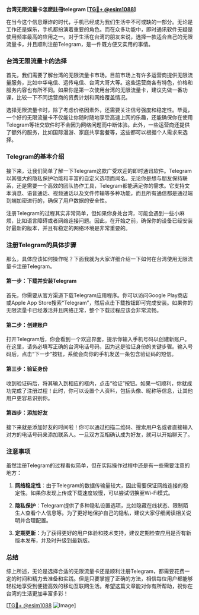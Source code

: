 **台湾无限流量卡怎麽註冊telegram [[TG💪+ @esim1088](https://t.me/s/esim1088)]**

在当今这个信息爆炸的时代，手机已经成为我们生活中不可或缺的一部分。无论是工作还是娱乐，手机都扮演着重要的角色。而在众多功能中，即时通讯软件无疑是使用频率最高的应用之一。对于生活在台湾的朋友来说，选择一款适合自己的无限流量卡，并且顺利注册Telegram，是一件既方便又实用的事情。

### 台湾无限流量卡的选择

首先，我们需要了解台湾的无限流量卡市场。目前市场上有许多运营商提供无限流量服务，比如中华电信、远传电信、台湾大哥大等。这些运营商各有特色，价格和服务内容也有所不同。如果你是第一次使用台湾的无限流量卡，建议先做一番功课，比较一下不同运营商的资费计划和网络覆盖情况。

选择无限流量卡时，除了考虑价格因素外，还需要关注信号强度和稳定性。毕竟，一个好的无限流量卡不仅能让你随时随地享受高速上网的乐趣，还能确保你在使用Telegram等社交软件时不会因为网络问题而中断体验。此外，一些运营商还提供了额外的服务，比如国际漫游、家庭共享套餐等，这些都可以根据个人需求来选择。

### Telegram的基本介绍

接下来，让我们简单了解一下Telegram这款广受欢迎的即时通讯软件。Telegram以其强大的隐私保护功能和丰富的自定义选项而闻名。无论你是想与朋友保持联系，还是需要一个高效的团队协作工具，Telegram都能满足你的需求。它支持文本消息、语音通话、视频通话以及文件传输等多种功能，而且所有通信都是通过端到端加密进行的，确保了用户数据的安全性。

注册Telegram的过程其实非常简单，但如果你身处台湾，可能会遇到一些小麻烦，比如语言障碍或者网络连接问题。因此，在开始之前，确保你的设备已经安装好最新的版本，并且有稳定的网络环境是非常重要的。

### 注册Telegram的具体步骤

那么，具体应该如何操作呢？下面我就为大家详细介绍一下如何在台湾使用无限流量卡注册Telegram。

#### 第一步：下载并安装Telegram

首先，你需要从官方渠道下载Telegram应用程序。你可以访问Google Play商店或Apple App Store搜索“Telegram”，然后点击下载按钮即可完成安装。如果你的无限流量卡已经激活并且网络正常，整个下载过程应该会非常流畅。

#### 第二步：创建账户

打开Telegram后，你会看到一个欢迎界面，提示你输入手机号码以创建新账户。在这里，请务必填写正确的台湾电话号码，因为这是验证身份的关键步骤。输入号码后，点击“下一步”按钮，系统会向你的手机发送一条包含验证码的短信。

#### 第三步：验证身份

收到验证码后，将其输入到相应的框内，点击“验证”按钮。如果一切顺利，你就成功完成了注册过程！此时，你可以设置个人资料，包括头像、昵称等信息，让其他用户更容易识别你。

#### 第四步：添加好友

接下来就是添加好友的时间啦！你可以通过扫描二维码、搜索用户名或者直接输入对方的电话号码来添加联系人。一旦双方互相确认成为好友，就可以开始聊天了。

### 注意事项

虽然注册Telegram的过程看似简单，但在实际操作过程中还是有一些需要注意的地方：

1. **网络稳定性**：由于Telegram的数据传输量较大，因此需要保证网络连接的稳定性。如果你发现上传或下载速度较慢，可以尝试切换至Wi-Fi模式。
   
2. **隐私保护**：Telegram提供了多种隐私设置选项，比如隐藏在线状态、限制陌生人查看个人信息等。为了更好地保护自己的隐私，建议大家仔细阅读相关说明并合理配置。

3. **定期更新**：为了获得更好的用户体验和技术支持，建议定期检查应用是否有新版本发布，并及时升级到最新版。

### 总结

综上所述，无论是选择合适的无限流量卡还是顺利注册Telegram，都需要花费一定的时间和精力去准备和实践。但是只要掌握了正确的方法，相信每位用户都能够轻松地享受到便捷高效的移动互联网生活。希望这篇文章能对你有所帮助，祝你在台湾的生活更加丰富多彩！

[[TG💪+ @esim1088](https://t.me/s/esim1088) ![Image](https://i.postimg.cc/4NQfJmqS/Snipaste-2025-05-13-00-14-12.png)]